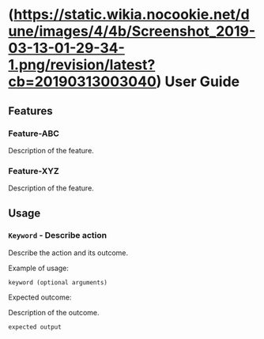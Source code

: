 # (https://static.wikia.nocookie.net/dune/images/4/4b/Screenshot_2019-03-13-01-29-34-1.png/revision/latest?cb=20190313003040) User Guide

## Features 

### Feature-ABC

Description of the feature.

### Feature-XYZ

Description of the feature.

## Usage

### `Keyword` - Describe action

Describe the action and its outcome.

Example of usage: 

`keyword (optional arguments)`

Expected outcome:

Description of the outcome.

```
expected output
```
